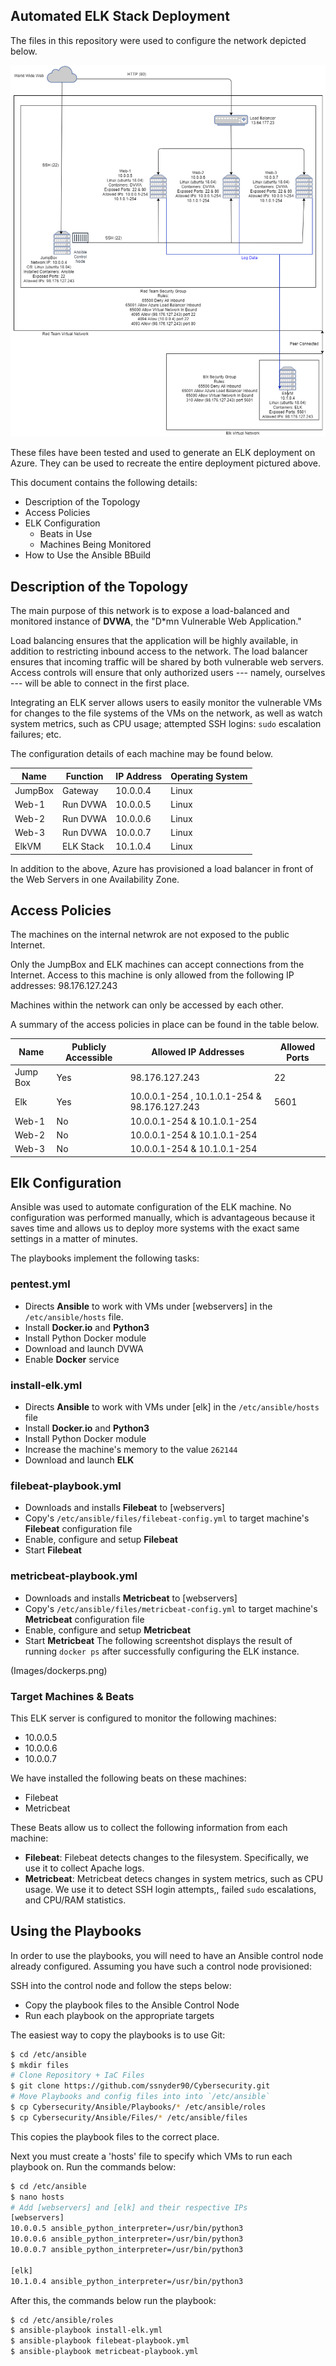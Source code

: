 ## Automated ELK Stack Deployment

The files in this repository were used to configure the network depicted below.

![](Images/NetworkMap.png)

These files have been tested and used to generate an ELK deployment on Azure. They can be used to recreate the entire deployment pictured above.

This document contains the following details:
- Description of the Topology
- Access Policies
- ELK Configuration
  - Beats in Use
  - Machines Being Monitored
- How to Use the Ansible BBuild


## Description of the Topology

The main purpose of this network is to expose a load-balanced and monitored instance of **DVWA**, the "D*mn Vulnerable Web Application."

Load balancing ensures that the application will be highly available, in addition to restricting inbound access to the network. The load balancer ensures that incoming traffic will be shared by both vulnerable web servers. Access controls will ensure that only authorized users --- namely, ourselves --- will be able to connect in the first place.

Integrating an ELK server allows users to easily monitor the vulnerable VMs for changes to the file systems of the VMs on the network, as well as watch system metrics, such as CPU usage; attempted SSH logins: ```sudo``` escalation failures; etc.

The configuration details of each machine may be found below.

| Name    | Function  | IP Address | Operating System |
|---------|-----------|------------|------------------|
| JumpBox | Gateway   | 10.0.0.4   | Linux            |
| Web-1   | Run DVWA  | 10.0.0.5   | Linux            |
| Web-2   | Run DVWA  | 10.0.0.6   | Linux            |
| Web-3   | Run DVWA  | 10.0.0.7   | Linux            |
| ElkVM   | ELK Stack | 10.1.0.4   | Linux            |

In addition to the above, Azure has provisioned a load balancer in front of the Web Servers in one Availability Zone.

## Access Policies

The machines on the internal netwrok are not exposed to the public Internet.

Only the JumpBox and ELK machines can accept connections from the Internet. Access to this machine is only allowed from the following IP addresses: 98.176.127.243

Machines within the network can only be accessed by each other.

A summary of the access policies in place can be found in the table below.

| Name     | Publicly Accessible | Allowed IP Addresses                         | Allowed Ports |
|----------|---------------------|----------------------------------------------|---------------|
| Jump Box |         Yes         |                98.176.127.243                |       22      |
| Elk      |         Yes         | 10.0.0.1-254 , 10.1.0.1-254 & 98.176.127.243 |      5601     |
| Web-1    |          No         |          10.0.0.1-254 & 10.1.0.1-254         |               |
| Web-2    |          No         |          10.0.0.1-254 & 10.1.0.1-254         |               |
| Web-3    |          No         |          10.0.0.1-254 & 10.1.0.1-254         |               |

## Elk Configuration

Ansible was used to automate configuration of the ELK machine. No configuration was performed manually, which is advantageous because it saves time and allows us to deploy more systems with the exact same settings in a matter of minutes.

The playbooks implement the following tasks:

### pentest.yml

- Directs **Ansible** to work with VMs under [webservers] in the `/etc/ansible/hosts` file.
- Install **Docker.io** and **Python3**
- Install Python Docker module
- Download and launch DVWA
- Enable **Docker** service

### install-elk.yml

- Directs **Ansible** to work with VMs under [elk] in the `/etc/ansible/hosts` file
- Install **Docker.io** and **Python3**
- Install Python Docker module
- Increase the machine's memory to the value `262144`
- Download and launch **ELK**

### filebeat-playbook.yml

- Downloads and installs **Filebeat** to [webservers]
- Copy's `/etc/ansible/files/filebeat-config.yml` to target machine's **Filebeat** configuration file
- Enable, configure and setup **Filebeat**
- Start **Filebeat**

### metricbeat-playbook.yml

- Downloads and installs **Metricbeat** to [webservers]
- Copy's `/etc/ansible/files/metricbeat-config.yml` to target machine's **Metricbeat** configuration file
- Enable, configure and setup **Metricbeat**
- Start **Metricbeat**
The following screentshot displays the result of running `docker ps` after successfully configuring the ELK instance.

(Images/dockerps.png)

### Target Machines & Beats
This ELK server is configured to monitor the following machines:
- 10.0.0.5
- 10.0.0.6
- 10.0.0.7

We have installed the following beats on these machines:
- Filebeat
- Metricbeat

These Beats allow us to collect the following information from each machine:
- **Filebeat**: Filebeat detects changes to the filesystem. Specifically, we use it to collect Apache logs.
- **Metricbeat**: Metricbeat detecs changes in system metrics, such as CPU usage. We use it to detect SSH login attempts,, failed `sudo` escalations, and CPU/RAM statistics.

## Using the Playbooks
In order to use the playbooks, you will need to have an Ansible control node already configured. Assuming you have such a control node provisioned:

SSH into the control node and follow the steps below:
- Copy the playbook files to the Ansible Control Node
- Run each playbook on the appropriate targets

The easiest way to copy the playbooks is to use Git:
``` bash
$ cd /etc/ansible
$ mkdir files
# Clone Repository + IaC Files
$ git clone https://github.com/ssnyder90/Cybersecurity.git
# Move Playbooks and config files into into `/etc/ansible`
$ cp Cybersecurity/Ansible/Playbooks/* /etc/ansible/roles
$ cp Cybersecurity/Ansible/Files/* /etc/ansible/files
```

This copies the playbook files to the correct place.

Next you must create a 'hosts' file to specify which VMs to run each playbook on. Run the commands below:

```bash
$ cd /etc/ansible
$ nano hosts
# Add [webservers] and [elk] and their respective IPs
[webservers]
10.0.0.5 ansible_python_interpreter=/usr/bin/python3
10.0.0.6 ansible_python_interpreter=/usr/bin/python3
10.0.0.7 ansible_python_interpreter=/usr/bin/python3

[elk]
10.1.0.4 ansible_python_interpreter=/usr/bin/python3
```

After this, the commands below run the playbook:

```bash
$ cd /etc/ansible/roles
$ ansible-playbook install-elk.yml
$ ansible-playbook filebeat-playbook.yml
$ ansible-playbook metricbeat-playbook.yml

